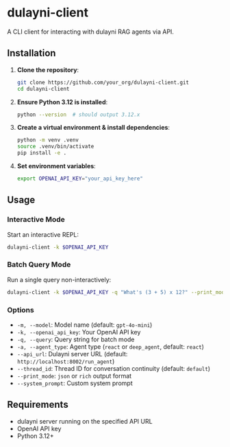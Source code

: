# dulayni-client

A CLI client for interacting with dulayni RAG agents via API.

## Installation

1. **Clone the repository**:

   ```bash
   git clone https://github.com/your_org/dulayni-client.git
   cd dulayni-client
   ```

2. **Ensure Python 3.12 is installed**:

   ```bash
   python --version  # should output 3.12.x
   ```

3. **Create a virtual environment & install dependencies**:

   ```bash
   python -m venv .venv
   source .venv/bin/activate
   pip install -e .
   ```

4. **Set environment variables**:

   ```bash
   export OPENAI_API_KEY="your_api_key_here"
   ```

## Usage

### Interactive Mode

Start an interactive REPL:

```bash
dulayni-client -k $OPENAI_API_KEY
```

### Batch Query Mode

Run a single query non-interactively:

```bash
dulayni-client -k $OPENAI_API_KEY -q "What's (3 + 5) x 12?" --print_mode rich
```

### Options

* `-m, --model`: Model name (default: `gpt-4o-mini`)
* `-k, --openai_api_key`: Your OpenAI API key
* `-q, --query`: Query string for batch mode
* `-a, --agent_type`: Agent type (`react` or `deep_agent`, default: `react`)
* `--api_url`: Dulayni server URL (default: `http://localhost:8002/run_agent`)
* `--thread_id`: Thread ID for conversation continuity (default: `default`)
* `--print_mode`: `json` or `rich` output format
* `--system_prompt`: Custom system prompt

## Requirements

- dulayni server running on the specified API URL
- OpenAI API key
- Python 3.12+
